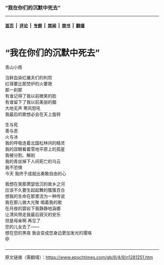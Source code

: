 ### “我在你们的沉默中死去”

---

#### [首页](../../../..?n1281251) &nbsp;|&nbsp; [评论](../../../../../epoch-comment?n1281251) &nbsp;|&nbsp; [专题](../../../../../epoch-special?n1281251) &nbsp;|&nbsp; [禁闻](../../../../../epoch-news?n1281251) &nbsp;|&nbsp; [禁书](../../../../../books?n1281251) &nbsp;|&nbsp; [翻墙](https://github.com/gfw-breaker/nogfw/blob/master/README.md?n1281251)


<div class="column" id="artbody" itemprop="articleBody">
 <div class="whitebg">
  <div class="column">
   <div class="arttop mbottom20">
    <h1 class="title">
     “我在你们的沉默中死去”
    </h1>
    <div class="blue16 subtitle mtop10">
     青山小雨
    </div>
   </div>
  </div>
  <!-- article content begin -->
  <p>
   当鲜血染红屠夫们的利剪
   <br/>
   红得要比那焚炉的火要艳
   <br/>
   那一刹那
   <br/>
   有谁记得了我以前微笑的脸
   <br/>
   有谁留下了我以前美丽的胭
   <br/>
   大地无声 寒风怒吼
   <br/>
   我最后的歌想必会在天上旋转
  </p>
  <p>
   生与死
   <br/>
   善与恶
   <br/>
   火与冰
   <br/>
   我的呼吸连着北国松林间的精灵
   <br/>
   我的双眼看着雪地平原上的孤星
   <br/>
   我被分割、解剖
   <br/>
   我的青丝掉下人间死亡的乌云
   <br/>
   我不恐惧
   <br/>
   今天 我终于成就出勇敢自由的心
  </p>
  <p>
   我想在我那萧瑟低沉的故乡之河
   <br/>
   应该不久要生起起舞的簇簇百合
   <br/>
   想我的生命在那里流为一种传说
   <br/>
   我在那儿做大光聚 唱着我的歌
   <br/>
   在月夜的碧岩下我静静地袅娜
   <br/>
   让清风带走我最后寂灭的安乐
   <br/>
   但是母亲啊 再见了
   <br/>
   您的儿女去了——
   <br/>
   想在您的黑夜 我会变成您身边更加发光的璎珞
   <br/>
   @
   <font color="#ffffff">
    (http://www.dajiyuan.com)
   </font>
  </p>
  <!-- article content end -->
 </div>
</div>


---

原文链接（需翻墙）：https://www.epochtimes.com/gb/6/4/9/n1281251.htm